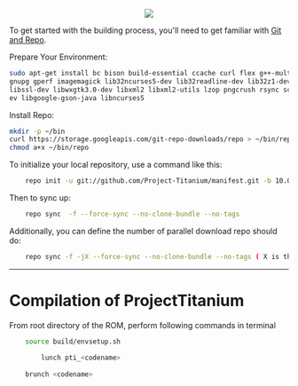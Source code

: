 <p align="center">
<img src="https://i.imgur.com/BE42Ahl.png" > 
</p>

To get started with the building process, you'll need to get familiar with [Git and Repo](http://source.android.com/source/using-repo.html).

Prepare Your Environment:

```bash
sudo apt-get install bc bison build-essential ccache curl flex g++-multilib gcc-multilib git
gnupg gperf imagemagick lib32ncurses5-dev lib32readline-dev lib32z1-dev liblz4-tool libncurses5-dev libsdl1.2-dev 
libssl-dev libwxgtk3.0-dev libxml2 libxml2-utils lzop pngcrush rsync schedtool squashfs-tools xsltproc zip zlib1g-d
ev libgoogle-gson-java libncurses5
```

Install Repo:

```bash
mkdir -p ~/bin
curl https://storage.googleapis.com/git-repo-downloads/repo > ~/bin/repo
chmod a+x ~/bin/repo
```

To initialize your local repository, use a command like this:

```bash
    repo init -u git://github.com/Project-Titanium/manifest.git -b 10.0
```

Then to sync up:

```bash
    repo sync  -f --force-sync --no-clone-bundle --no-tags
```

Additionally, you can define the number of parallel download repo should do:

```bash
    repo sync -f -jX --force-sync --no-clone-bundle --no-tags ( X is the number of parallel download repo should do choose depending on your cpu )
```
----------------------------------
 Compilation of ProjectTitanium
 ==================

From root directory of the ROM, perform following commands in terminal


```bash
	source build/envsetup.sh
   
        lunch pti_<codename>
   
	brunch <codename>
```
